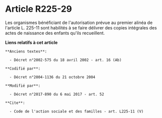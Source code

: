 # Article R225-29

Les organismes bénéficiant de l'autorisation prévue au premier alinéa de l'article L. 225-11 sont habilités à se faire
délivrer des copies intégrales des actes de naissance des enfants qu'ils recueillent.

**Liens relatifs à cet article**

	**Anciens textes**:

	  - Décret n°2002-575 du 18 avril 2002 - art. 16 (Ab)

	**Codifié par**:

	  - Décret n°2004-1136 du 21 octobre 2004

	**Modifié par**:

	  - Décret n°2017-890 du 6 mai 2017 - art. 52

	**Cite**:

	  - Code de l'action sociale et des familles - art. L225-11 (V)
